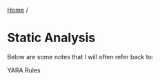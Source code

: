 [Home](https://github.com/jplowri0/Blog/blob/main/home.md) / 
# Static Analysis
Below are some notes that I will often refer back to: 

YARA Rules


